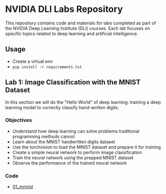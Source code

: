 # NVIDIA DLI Labs Repository

This repository contains code and materials for labs completed as part of the NVIDIA Deep Learning Institute (DLI) courses. Each lab focuses on specific topics related to deep learning and artificial intelligence.

## Usage

- Create a virtual env
- `pip install -r requirements.txt`

## Lab 1: Image Classification with the MNIST Dataset

In this section we will do the "Hello World" of deep learning: training a deep learning model to correctly classify hand-written digits.

### Objectives

- Understand how deep learning can solve problems traditional programming methods cannot
- Learn about the MNIST handwritten digits dataset
- Use the torchvision to load the MNIST dataset and prepare it for training
- Create a simple neural network to perform image classification
- Train the neural network using the prepped MNIST dataset
- Observe the performance of the trained neural network

### Code

- [01_mnnist](./01_mnist.ipynb)
